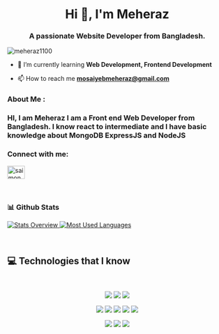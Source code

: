 <h1 align="center">Hi 👋, I'm Meheraz</h1>
<h3 align="center">A passionate Website Developer from Bangladesh.</h3>

<p align="left"> <img src="https://komarev.com/ghpvc/?username=meheraz1100&label=Profile%20views&color=0e75b6&style=flat" alt="meheraz1100" /> </p>

- 🌱 I’m currently learning **Web Development, Frontend Development**

- 📫 How to reach me **<mosaiyebmeheraz@gmail.com>**

<h3 align="left">About Me : </h3>
<h3>HI,  I am Meheraz I am a Front end Web Developer from Bangladesh. I know react to intermediate and I have basic knowledge about MongoDB ExpressJS and NodeJS</h3>

<h3 align="left">Connect with me:</h3>
<p align="left">
<a href="https://web.facebook.com/profile.php?id=100076374422814" target="blank"><img align="center" src="https://raw.githubusercontent.com/rahuldkjain/github-profile-readme-generator/master/src/images/icons/Social/facebook.svg" alt="saimonbhuiyan4u" height="30" width="40" /></a>
</p>

<br>


### 📊 Github Stats
<a href='https://github.com/meheraz1100/github-stats-transparent'>
  
![Stats Overview](https://raw.githubusercontent.com/meheraz1100/github-stats-transparent/output/generated/overview.svg)
![Most Used Languages](https://raw.githubusercontent.com/meheraz1100/github-stats-transparent/output/generated/languages.svg)

</a>

<br>

## :computer: Technologies that I know

<br>
<p align="center">
<img src="https://github.com/mir-hussain/mir-hussain/blob/main/images/icons/HTML.png"/>
<img src="https://github.com/mir-hussain/mir-hussain/blob/main/images/icons/css.png"/>
<img src="https://github.com/mir-hussain/mir-hussain/blob/main/images/icons/JavaScript.png"/>
</p>
<p align="center">
<img src="https://github.com/mir-hussain/mir-hussain/blob/main/images/icons/react.png"/>
<img src="https://github.com/mir-hussain/mir-hussain/blob/main/images/icons/redux.png"/>
<img src="https://github.com/mir-hussain/mir-hussain/blob/main/images/icons/tailwind.png"/>
<img src="https://github.com/mir-hussain/mir-hussain/blob/main/images/icons/Bootsrap.png"/>
<img src="https://github.com/mir-hussain/mir-hussain/blob/main/images/icons/firebase.png"/>
</p>
<p align="center">
<img src="https://github.com/mir-hussain/mir-hussain/blob/main/images/icons/node.png"/>
<img src="https://github.com/mir-hussain/mir-hussain/blob/main/images/icons/express.png"/>
<img src="https://github.com/mir-hussain/mir-hussain/blob/main/images/icons/mongo.png"/>
</p><br/>
